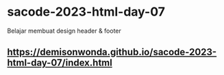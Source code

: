 # sacode-2023-html-day-07
Belajar membuat design header &amp; footer


## https://demisonwonda.github.io/sacode-2023-html-day-07/index.html

